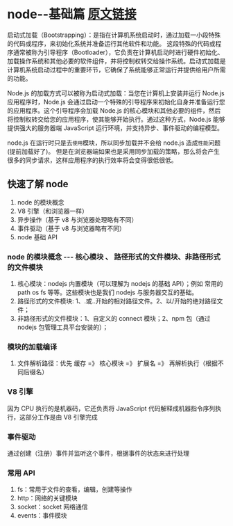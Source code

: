 # node--基础篇 [原文链接](https://juejin.cn/post/7128432339545718820)

启动式加载（Bootstrapping）：是指在计算机系统启动时，通过加载一小段特殊的代码或程序，来初始化系统并准备运行其他软件和功能。
这段特殊的代码或程序通常被称为引导程序（Bootloader），它负责在计算机启动时进行硬件初始化、加载操作系统和其他必要的软件组件，并将控制权转交给操作系统。启动式加载是计算机系统启动过程中的重要环节，它确保了系统能够正常运行并提供给用户所需的功能。

Node.js 的加载方式可以被称为启动式加载：当您在计算机上安装并运行 Node.js 应用程序时，Node.js 会通过启动一个特殊的引导程序来初始化自身并准备运行您的应用程序。这个引导程序会加载 Node.js 的核心模块和其他必要的组件，然后将控制权转交给您的应用程序，使其能够开始执行。通过这种方式，Node.js 能够提供强大的服务器端 JavaScript 运行环境，并支持异步、事件驱动的编程模型。

node.js 在运行时只是去`使用`模块，所以同步加载并不会给 node.js 造成`性能`问题(提前加载好了)。
但是在浏览器端如果也是采用同步加载的策略，那么将会产生很多的同步请求，这样应用程序的执行效率将会变得很低很低。

## 快速了解 node

1. node 的模块概念
2. V8 引擎（和浏览器一样）
3. 异步操作（基于 v8 与浏览器处理略有不同）
4. 事件驱动（基于 v8 与浏览器略有不同）
5. node 基础 API

### node 的模块概念 --- 核心模块 、 路径形式的文件模块、非路径形式的文件模块

1. 核心模块：nodejs 内置模块（可以理解为 nodejs 的基础 API）；例如 常用的 path os fs 等等。这些模块也是我们 nodejs 与服务器交互的基础。
2. 路径形式的文件模块: 1、.或..开始的相对路径文件。2、以/开始的绝对路径文件；
3. 非路径形式的文件模块：1、自定义的 connect 模块；2、npm 包（通过 nodejs 包管理工具平台安装的）；

### 模块的加载编译

1. 文件解析路径：优先 缓存 =》 核心模块 =》 扩展名 =》 再解析执行（根据不同后缀名）

### V8 引擎

因为 CPU 执行的是机器码，它还负责将 JavaScript 代码解释成机器指令序列执行，这部分工作是由 V8 引擎完成

### 事件驱动

通过创建（注册）事件并监听这个事件，根据事件的状态来进行处理

### 常用 API

1. fs：常用于文件的查看，编辑，创建等操作
2. http：网络的关键模块
3. socket：socket 网络通信
4. events：事件模块
